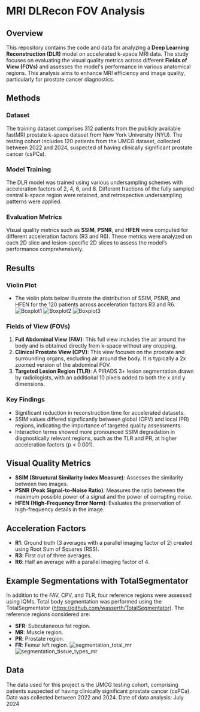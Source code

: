# MRI DLRecon FOV Analysis

## Overview
This repository contains the code and data for analyzing a **Deep Learning Reconstruction (DLR)** model on accelerated k-space MRI data. The study focuses on evaluating the visual quality metrics across different **Fields of View (FOVs)** and assesses the model's performance in various anatomical regions. This analysis aims to enhance MRI efficiency and image quality, particularly for prostate cancer diagnostics.

## Methods
### Dataset
The training dataset comprises 312 patients from the publicly available fastMRI prostate k-space dataset from New York University (NYU). The testing cohort includes 120 patients from the UMCG dataset, collected between 2022 and 2024, suspected of having clinically significant prostate cancer (csPCa).

### Model Training
The DLR model was trained using various undersampling schemes with acceleration factors of 2, 4, 6, and 8. Different fractions of the fully sampled central k-space region were retained, and retrospective undersampling patterns were applied.

### Evaluation Metrics
Visual quality metrics such as **SSIM**, **PSNR**, and **HFEN** were computed for different acceleration factors (R3 and R6). These metrics were analyzed on each 2D slice and lesion-specific 2D slices to assess the model’s performance comprehensively.

## Results
### Violin Plot
- The violin plots below illustrate the distribution of SSIM, PSNR, and HFEN for the 120 patients across acceleration factors R3 and R6.
![Boxplot1](stats/boxplot_ssim.png)
![Boxplot2](stats/boxplot_hfen.png)
![Boxplot3](stats/boxplot_psnr.png)

### Fields of View (FOVs)
1. **Full Abdominal View (FAV)**: This full view includes the air around the body and is obtained directly from k-space without any cropping.
2. **Clinical Prostate View (CPV)**: This view focuses on the prostate and surrounding organs, excluding air around the body. It is typically a 2x zoomed version of the abdominal FOV.
3. **Targeted Lesion Region (TLR)**: A PIRADS 3+ lesion segmentation drawn by radiologists, with an additional 10 pixels added to both the x and y dimensions.

### Key Findings
- Significant reduction in reconstruction time for accelerated datasets.
- SSIM values differed significantly between global (CPV) and local (PR) regions, indicating the importance of targeted quality assessments.
- Interaction terms showed more pronounced SSIM degradation in diagnostically relevant regions, such as the TLR and PR, at higher acceleration factors (p < 0.001).

## Visual Quality Metrics
- **SSIM (Structural Similarity Index Measure)**: Assesses the similarity between two images.
- **PSNR (Peak Signal-to-Noise Ratio)**: Measures the ratio between the maximum possible power of a signal and the power of corrupting noise.
- **HFEN (High-Frequency Error Norm)**: Evaluates the preservation of high-frequency details in the image.

## Acceleration Factors
- **R1**: Ground truth (3 averages with a parallel imaging factor of 2) created using Root Sum of Squares (RSS).
- **R3**: First out of three averages.
- **R6**: Half an average with a parallel imaging factor of 4.

## Example Segmentations with TotalSegmentator
In addition to the FAV, CPV, and TLR, four reference regions were assessed using IQMs. Total body segmentation was performed using the TotalSegmentator (https://github.com/wasserth/TotalSegmentator). The reference regions considered are:
- **SFR**: Subcutaneous fat region.
- **MR**: Muscle region.
- **PR**: Prostate region.
- **FR**: Femur left region.
![segmentation_total_mr](figures/segmentator_total_mr.png)
![segmentation_tissue_types_mr](figures/segmentator_tissue_types_mr.png)

## Data
The data used for this project is the UMCG testing cohort, comprising patients suspected of having clinically significant prostate cancer (csPCa). Data was collected between 2022 and 2024. 
Date of data analysis: July 2024
